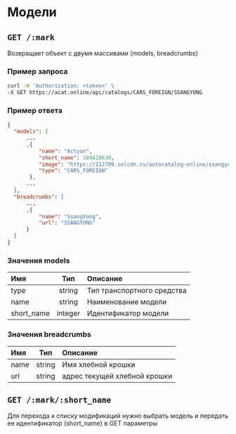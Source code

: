 # Модели

## `GET /:mark`

Возвращает объект с двумя массивами (models, breadcrumbs)

### Пример запроса

```bash
curl -H 'Authorization: <token>' \
-X GET https://acat.online/api/catalogs/CARS_FOREIGN/SSANGYONG
```

### Пример ответа

```json
{
  "models": [
      ...
      ,{
          "name": "Actyon",
          "short_name": 389410638,
          "image": "https://212709.selcdn.ru/autocatalog-online/ssangyong/models/389410638.jpg",
          "type": "CARS_FOREIGN"
       },
      ...
  ],
  "breadcrumbs": [
      ...
      ,{
          "name": "SsangYong",
          "url": "SSANGYONG"
      }
  ]
}
```

### Значения models

| Имя | Тип | Описание |
| :---- | :------: | :--------------- |
| type | string | Тип транспортного средства |
| name | string | Наименование модели |
| short_name | integer | Идентификатор модели |


### Значения breadcrumbs

| Имя | Тип | Описание |
| :---- | :------: | :--------------- |
| name | string | Имя хлебной крошки |
| url | string | адрес текущей хлебной крошки |


## `GET /:mark/:short_name`

Для перехода к списку модификаций нужно выбрать модель и передать ее идентификатор (short_name) в GET параметры